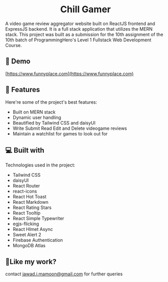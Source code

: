 <h1 align="center" id="title">Chill Gamer</h1>

<p id="description">A video game review aggregator website built on ReactJS frontend and ExpressJS backend. It is a full stack application that utilizes the MERN stack. This project was built as a submission for the 10th assignment of the 10th batch of ProgrammingHero's Level 1 Fullstack Web Development Course.</p>

<h2>🚀 Demo</h2>

[https://www.funnyplace.com](https://www.funnyplace.com)

  
  
<h2>🧐 Features</h2>

Here're some of the project's best features:

*   Built on MERN stack
*   Dynamic user handling
*   Beautified by Tailwind CSS and daisyUI
*   Write Submit Read Edit and Delete videogame reviews
*   Maintain a watchlist for games to look out for

  
  
<h2>💻 Built with</h2>

Technologies used in the project:

*   Tailwind CSS
*   daisyUI
*   React Router
*   react-icons
*   React Hot Toast
*   React Markdown
*   React Rating Stars
*   React Tooltip
*   React Simple Typewriter
*   egjs-flicking
*   React Hlmet Async
*   Sweet Alert 2
*   Firebase Authentication
*   MongoDB Atlas

<h2>💖Like my work?</h2>

contact jawad.i.mamoon@gmail.com for further queries